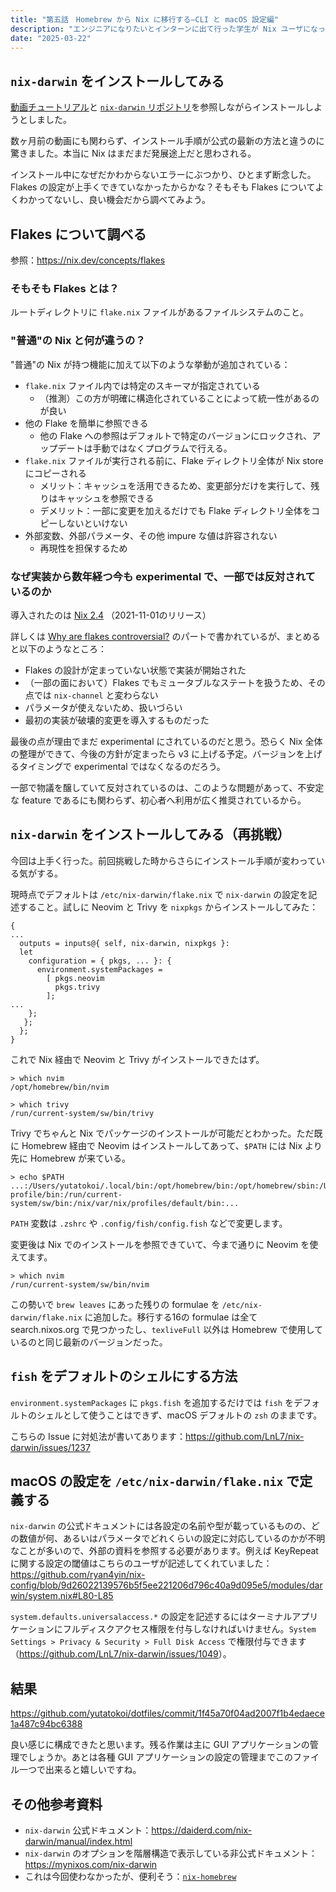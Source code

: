 ```yaml
---
title: "第五話　Homebrew から Nix に移行する–CLI と macOS 設定編"
description: "エンジニアになりたいとインターンに出て行った学生が Nix ユーザになってた　第五話"
date: "2025-03-22"
---
```


## `nix-darwin` をインストールしてみる

[動画チュートリアル](https://youtu.be/Z8BL8mdzWHI?si=Yn7nXOb4R8y1x9u0)と [`nix-darwin` リポジトリ](https://github.com/LnL7/nix-darwin)を参照しながらインストールしようとしました。

数ヶ月前の動画にも関わらず、インストール手順が公式の最新の方法と違うのに驚きました。本当に Nix はまだまだ発展途上だと思わされる。

インストール中になぜだかわからないエラーにぶつかり、ひとまず断念した。Flakes の設定が上手くできていなかったからかな？そもそも Flakes についてよくわかってないし、良い機会だから調べてみよう。

## Flakes について調べる

参照：<https://nix.dev/concepts/flakes>

### そもそも Flakes とは？

ルートディレクトリに `flake.nix` ファイルがあるファイルシステムのこと。

### "普通"の Nix と何が違うの？

"普通"の Nix が持つ機能に加えて以下のような挙動が追加されている：
- `flake.nix` ファイル内では特定のスキーマが指定されている
    - （推測）この方が明確に構造化されていることによって統一性があるのが良い
- 他の Flake を簡単に参照できる
    - 他の Flake への参照はデフォルトで特定のバージョンにロックされ、アップデートは手動ではなくプログラムで行える。
- `flake.nix` ファイルが実行される前に、Flake ディレクトリ全体が Nix store にコピーされる
    - メリット：キャッシュを活用できるため、変更部分だけを実行して、残りはキャッシュを参照できる
    - デメリット：一部に変更を加えるだけでも Flake ディレクトリ全体をコピーしないといけない
- 外部変数、外部パラメータ、その他 impure な値は許容されない
    - 再現性を担保するため

### なぜ実装から数年経つ今も experimental で、一部では反対されているのか

導入されたのは [Nix 2.4](https://wiki.nixos.org/wiki/Flakes) （2021-11-01のリリース）

詳しくは [Why are flakes controversial?](https://nix.dev/concepts/flakes#why-are-flakes-controversial) のパートで書かれているが、まとめると以下のようなところ：

- Flakes の設計が定まっていない状態で実装が開始された
- （一部の面において）Flakes でもミュータブルなステートを扱うため、その点では `nix-channel` と変わらない
- パラメータが使えないため、扱いづらい
- 最初の実装が破壊的変更を導入するものだった

最後の点が理由でまだ experimental にされているのだと思う。恐らく Nix 全体の整理ができて、今後の方針が定まったら v3 に上げる予定。バージョンを上げるタイミングで experimental ではなくなるのだろう。

一部で物議を醸していて反対されているのは、このような問題があって、不安定な feature であるにも関わらず、初心者へ利用が広く推奨されているから。

## `nix-darwin` をインストールしてみる（再挑戦）

今回は上手く行った。前回挑戦した時からさらにインストール手順が変わっている気がする。

現時点でデフォルトは `/etc/nix-darwin/flake.nix` で `nix-darwin` の設定を記述すること。試しに Neovim と Trivy を `nixpkgs` からインストールしてみた：

```
{
...
  outputs = inputs@{ self, nix-darwin, nixpkgs }:
  let
    configuration = { pkgs, ... }: {
      environment.systemPackages =
        [ pkgs.neovim
          pkgs.trivy
        ];
...
    };
   };
  };
}
```

これで Nix 経由で Neovim と Trivy がインストールできたはず。

```
> which nvim
/opt/homebrew/bin/nvim

> which trivy
/run/current-system/sw/bin/trivy
```

Trivy でちゃんと Nix でパッケージのインストールが可能だとわかった。ただ既に Homebrew 経由で Neovim はインストールしてあって、`$PATH` には Nix より先に Homebrew が来ている。

```
> echo $PATH
...:/Users/yutatokoi/.local/bin:/opt/homebrew/bin:/opt/homebrew/sbin:/Users/yutatokoi/.nix-profile/bin:/run/current-system/sw/bin:/nix/var/nix/profiles/default/bin:...
```

`PATH` 変数は `.zshrc` や `.config/fish/config.fish` などで変更します。

変更後は Nix でのインストールを参照できていて、今まで通りに Neovim を使えてます。

```
> which nvim
/run/current-system/sw/bin/nvim
```

この勢いで `brew leaves` にあった残りの formulae を `/etc/nix-darwin/flake.nix` に追加した。移行する16の formulae は全て search.nixos.org で見つかったし、`texliveFull` 以外は Homebrew で使用しているのと同じ最新のバージョンだった。

## `fish` をデフォルトのシェルにする方法

`environment.systemPackages` に `pkgs.fish` を追加するだけでは `fish` をデフォルトのシェルとして使うことはできず、macOS デフォルトの `zsh` のままです。

こちらの Issue に対処法が書いてあります：<https://github.com/LnL7/nix-darwin/issues/1237>

## macOS の設定を `/etc/nix-darwin/flake.nix` で定義する

`nix-darwin` の公式ドキュメントには各設定の名前や型が載っているものの、どの数値が何、あるいはパラメータでどれくらいの設定に対応しているのかが不明なことが多いので、外部の資料を参照する必要があります。例えば KeyRepeat に関する設定の閾値はこちらのユーザが記述してくれていました：<https://github.com/ryan4yin/nix-config/blob/9d26022139576b5f5ee221206d796c40a9d095e5/modules/darwin/system.nix#L80-L85>

`system.defaults.universalaccess.*` の設定を記述するにはターミナルアプリケーションにフルディスクアクセス権限を付与しなければいけません。`System Settings > Privacy & Security > Full Disk Access` で権限付与できます（<https://github.com/LnL7/nix-darwin/issues/1049>）。

## 結果

<https://github.com/yutatokoi/dotfiles/commit/1f45a70f04ad2007f1b4edaece1a487c94bc6388>

良い感じに構成できたと思います。残る作業は主に GUI アプリケーションの管理でしょうか。あとは各種 GUI アプリケーションの設定の管理までこのファイル一つで出来ると嬉しいですね。

## その他参考資料

- `nix-darwin` 公式ドキュメント：<https://daiderd.com/nix-darwin/manual/index.html>
- `nix-darwin` のオプションを階層構造で表示している非公式ドキュメント：<https://mynixos.com/nix-darwin>
- これは今回使わなかったが、便利そう：[`nix-homebrew`](https://github.com/zhaofengli/nix-homebrew)

